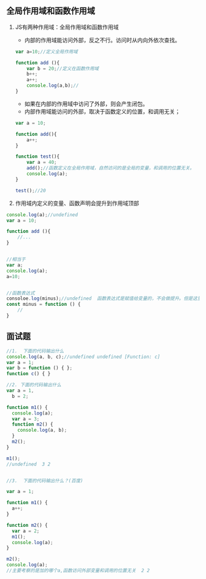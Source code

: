 ## 全局作用域和函数作用域

1. JS有两种作用域：全局作用域和函数作用域

   - 内部的作用域能访问外部，反之不行。访问时从内向外依次查找。

   ```js
   var a=10;//定义全局作用域
   
   function add (){
       var b = 20;//定义在函数作用域
       b++;
       a++;
       console.log(a,b);//
   }
   ```

   - 如果在内部的作用域中访问了外部，则会产生闭包。
   - 内部作用域能访问的外部，取决于函数定义的位置，和调用无关；

   ```js
   var a = 10;
   
   function add(){
       a++;
   }
   
   function test(){
       var a = 40;
       add();//函数定义在全局作用域，自然访问的是全局的变量，和调用的位置无关。
       console.log(a);
   }
   
   test();//20  
   ```

2. 作用域内定义的变量、函数声明会提升到作用域顶部

```js
console.log(a);//undefined
var a = 10;

function add (){
    //...
}


//相当于
var a;
console.log(a);
a=10;


//函数表达式
consoloe.log(minus);//undefined  函数表达式是赋值给变量的，不会做提升。但是这里会变量提升
const minus = function () {
    //
}
```

##  面试题

```js
//1.  下面的代码输出什么
console.log(a, b, c);//undefined undefined [Function: c]
var a = 1;
var b = function () { };
function c() { }

//2. 下面的代码输出什么
var a = 1,
  b = 2;

function m1() {
  console.log(a);
  var a = 3;
  function m2() {
    console.log(a, b);
  }
  m2();
}

m1();
//undefined  3 2


//3.  下面的代码输出什么？(百度)

var a = 1;

function m1() {
  a++;
}

function m2() {
  var a = 2;
  m1();
  console.log(a);
}

m2();
console.log(a);
//主要考察的是加的哪个a,函数访问外部变量和调用的位置无关  2 2
```

